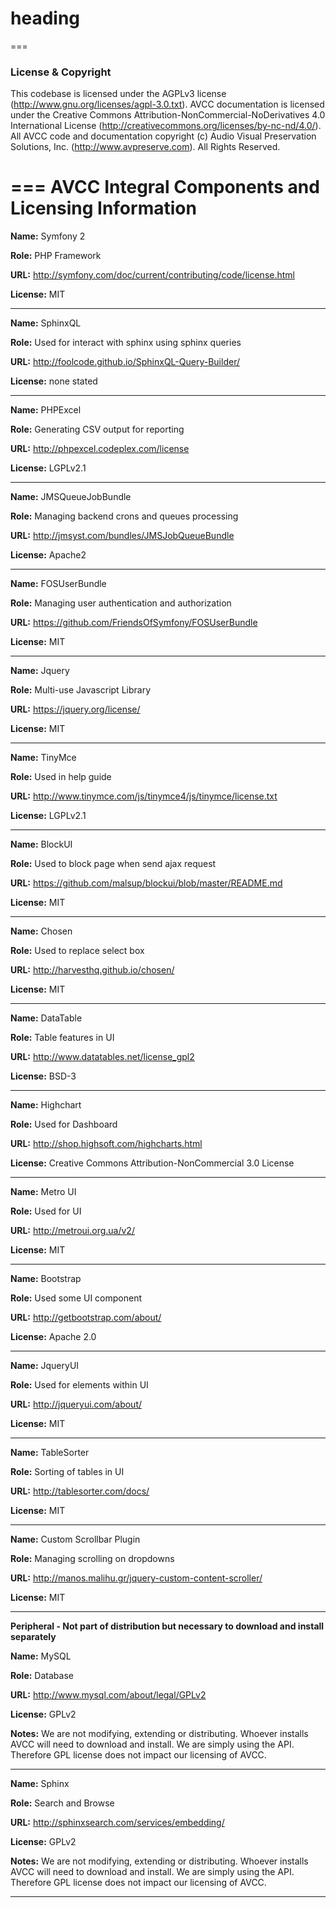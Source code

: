 
# heading

===

### License & Copyright ###

This codebase is licensed under the AGPLv3 license (http://www.gnu.org/licenses/agpl-3.0.txt). AVCC documentation is licensed under the Creative Commons Attribution-NonCommercial-NoDerivatives 4.0 International License (http://creativecommons.org/licenses/by-nc-nd/4.0/). All AVCC code and documentation copyright (c) Audio Visual Preservation Solutions, Inc. (http://www.avpreserve.com). All Rights Reserved.

===
AVCC Integral Components and Licensing Information
===
**Name:** Symfony 2

**Role:** PHP Framework

**URL:** http://symfony.com/doc/current/contributing/code/license.html

**License:** MIT

*********************

**Name:** SphinxQL	

**Role:** Used for interact with sphinx using sphinx queries

**URL:** http://foolcode.github.io/SphinxQL-Query-Builder/

**License:** none stated

*********************


**Name:** PHPExcel	

**Role:** Generating CSV output for reporting	

**URL:** http://phpexcel.codeplex.com/license	

**License:** LGPLv2.1

*********************

**Name:** JMSQueueJobBundle	

**Role:** Managing backend crons and queues processing

**URL:** http://jmsyst.com/bundles/JMSJobQueueBundle

**License:** Apache2

*********************

**Name:** FOSUserBundle	

**Role:** Managing user authentication and authorization

**URL:** https://github.com/FriendsOfSymfony/FOSUserBundle

**License:** MIT

*********************

**Name:** Jquery	

**Role:** Multi-use Javascript Library	

**URL:** https://jquery.org/license/	

**License:** MIT

*********************


**Name:** TinyMce

**Role:** Used in help guide

**URL:** http://www.tinymce.com/js/tinymce4/js/tinymce/license.txt

**License:** LGPLv2.1

*********************


**Name:** BlockUI

**Role:** Used to block page when send ajax request

**URL:** https://github.com/malsup/blockui/blob/master/README.md

**License:** MIT

*********************


**Name:** Chosen

**Role:** Used to replace select box

**URL:** http://harvesthq.github.io/chosen/

**License:** MIT

*********************


**Name:** DataTable	

**Role:** Table features in UI	

**URL:** http://www.datatables.net/license_gpl2	

**License:** BSD-3

*********************


**Name:** Highchart	

**Role:** Used for Dashboard	

**URL:** http://shop.highsoft.com/highcharts.html	

**License:** Creative Commons Attribution-NonCommercial 3.0 License

*********************


**Name:** Metro UI	

**Role:** Used for UI	

**URL:** http://metroui.org.ua/v2/

**License:** MIT

*********************

**Name:** Bootstrap	

**Role:** Used some UI component 

**URL:** http://getbootstrap.com/about/	

**License:** Apache 2.0

*********************

**Name:** JqueryUI	

**Role:** Used for elements within UI	

**URL:** http://jqueryui.com/about/	

**License:** MIT

*********************


**Name:** TableSorter	

**Role:** Sorting of tables in UI	

**URL:** http://tablesorter.com/docs/	

**License:** MIT

*********************

**Name:** Custom Scrollbar Plugin	

**Role:** Managing scrolling on dropdowns

**URL:** http://manos.malihu.gr/jquery-custom-content-scroller/

**License:** MIT

*********************

**Peripheral - Not part of distribution but necessary to download and install separately**			

**Name:** MySQL	

**Role:** Database	

**URL:** http://www.mysql.com/about/legal/GPLv2

**License:** GPLv2

**Notes:** We are not modifying, extending or distributing. Whoever installs AVCC will need to download and install. We are simply using the API. Therefore GPL license does not impact our licensing of AVCC.


*********************


**Name:** Sphinx	

**Role:** Search and Browse	

**URL:** http://sphinxsearch.com/services/embedding/	

**License:** GPLv2

**Notes:** We are not modifying, extending or distributing. Whoever installs AVCC will need to download and install. We are simply using the API. Therefore GPL license does not impact our licensing of AVCC.

*********************
